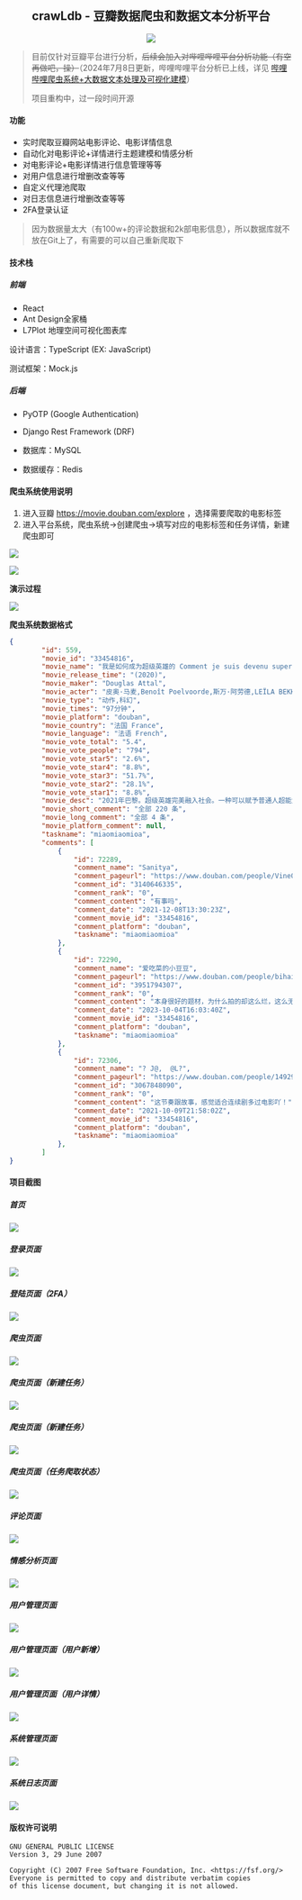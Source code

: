 <div align="center">
    <h2>crawLdb - 豆瓣数据爬虫和数据文本分析平台</h2>
    <img src="./images/header.jpg"/>
    <div align="center">
    </div> 
</div>


> 目前仅针对豆瓣平台进行分析，~~后续会加入对哔哩哔哩平台分析功能（有空再做吧，操）~~（2024年7月8日更新，哔哩哔哩平台分析已上线，详见 [哔哩哔哩爬虫系统+大数据文本处理及可视化建模](https://github.com/icecliffs/bilibili-bigdata-analysis)）
>
> 项目重构中，过一段时间开源

#### 功能

- 实时爬取豆瓣网站电影评论、电影详情信息
- 自动化对电影评论+详情进行主题建模和情感分析
- 对电影评论+电影详情进行信息管理等等
- 对用户信息进行增删改查等等
- 自定义代理池爬取
- 对日志信息进行增删改查等等
- 2FA登录认证

> 因为数据量太大（有100w+的评论数据和2k部电影信息），所以数据库就不放在Git上了，有需要的可以自己重新爬取下

#### 技术栈

##### 前端

- React
- Ant Design全家桶
- L7Plot 地理空间可视化图表库

设计语言：TypeScript (EX: JavaScript)

测试框架：Mock.js

##### 后端

- PyOTP (Google Authentication)
- Django Rest Framework (DRF)
  
- 数据库：MySQL
- 数据缓存：Redis

#### 爬虫系统使用说明

1. 进入豆瓣 https://movie.douban.com/explore ，选择需要爬取的电影标签
2. 进入平台系统，爬虫系统->创建爬虫->填写对应的电影标签和任务详情，新建爬虫即可

![](./images/20.jpg)

![](./images/21.jpg)

**演示过程**

![](./images/19.gif)

**爬虫系统数据格式**

```json
{
		"id": 559,
		"movie_id": "33454816",
		"movie_name": "我是如何成为超级英雄的 Comment je suis devenu super-héros",
		"movie_release_time": "(2020)",
		"movie_maker": "Douglas Attal",
		"movie_acter": "皮奥·马麦,Benoît Poelvoorde,斯万·阿劳德,LEÏLA BEKHTI,VIMALA PONS",
		"movie_type": "动作,科幻",
		"movie_times": "97分钟",
		"movie_platform": "douban",
		"movie_country": "法国 France",
		"movie_language": "法语 French",
		"movie_vote_total": "5.4",
		"movie_vote_people": "794",
		"movie_vote_star5": "2.6%",
		"movie_vote_star4": "8.8%",
		"movie_vote_star3": "51.7%",
		"movie_vote_star2": "28.1%",
		"movie_vote_star1": "8.8%",
		"movie_desc": "2021年巴黎。超级英雄完美融入社会。一种可以赋予普通人超能力的神秘毒品在城市中传播。由于这类事件不断增多，莫罗中尉和沙尔茨曼被指派前去调查真相。他们将与两位资深治安会成员蒙特·卡洛和卡莉丝塔联手，竭尽全力遏制毒品的扩散。然而莫罗的过去重新浮出水面，事情变得十分棘手······",
		"movie_short_comment": "全部 220 条",
		"movie_long_comment": "全部 4 条",
		"movie_platform_comment": null,
		"taskname": "miaomiaomioa",
		"comments": [
			{
				"id": 72289,
				"comment_name": "Sanitya",
				"comment_pageurl": "https://www.douban.com/people/Vine0109/",
				"comment_id": "3140646335",
				"comment_rank": "0",
				"comment_content": "有事吗",
				"comment_date": "2021-12-08T13:30:23Z",
				"comment_movie_id": "33454816",
				"comment_platform": "douban",
				"taskname": "miaomiaomioa"
			},
			{
				"id": 72290,
				"comment_name": "爱吃菜的小豆豆",
				"comment_pageurl": "https://www.douban.com/people/bihailantianmen/",
				"comment_id": "3951794307",
				"comment_rank": "0",
				"comment_content": "本身很好的题材，为什么拍的却这么烂，这么无聊？完全看不下去了",
				"comment_date": "2023-10-04T16:03:40Z",
				"comment_movie_id": "33454816",
				"comment_platform": "douban",
				"taskname": "miaomiaomioa"
			},
			{
				"id": 72306,
				"comment_name": "? J@,  @L?",
				"comment_pageurl": "https://www.douban.com/people/149292382/",
				"comment_id": "3067848090",
				"comment_rank": "0",
				"comment_content": "这节奏跟故事，感觉适合连续剧多过电影吖！",
				"comment_date": "2021-10-09T21:58:02Z",
				"comment_movie_id": "33454816",
				"comment_platform": "douban",
				"taskname": "miaomiaomioa"
			},
        ]
}
```

#### 项目截图

##### 首页

![](./images/1.jpg)

##### 登录页面

![](./images/15.jpg)

##### 登陆页面（2FA）

![](./images/16.jpg)

##### 爬虫页面

![](./images/17.jpg)

##### 爬虫页面（新建任务）

![](./images/3.jpg)

##### 爬虫页面（新建任务）

![](./images/2.jpg)

##### 爬虫页面（任务爬取状态）

![](./images/18.jpg)

##### 评论页面

![](./images/4.jpg)

##### 情感分析页面

![](./images/7.jpg)

##### 用户管理页面

![](./images/10.jpg)

##### 用户管理页面（用户新增）

![](./images/11.jpg)

##### 用户管理页面（用户详情）

![](./images/12.jpg)

##### 系统管理页面

![](./images/13.jpg)

##### 系统日志页面

![](./images/14.jpg)

#### 版权许可说明

```
GNU GENERAL PUBLIC LICENSE
Version 3, 29 June 2007

Copyright (C) 2007 Free Software Foundation, Inc. <https://fsf.org/>
Everyone is permitted to copy and distribute verbatim copies
of this license document, but changing it is not allowed.
```
